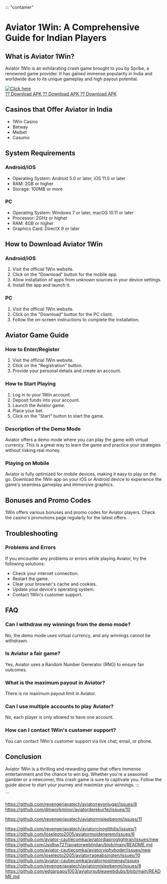 ::: \"container\"
# Aviator 1Win: A Comprehensive Guide for Indian Players

## What is Aviator 1Win?

Aviator 1Win is an exhilarating crash game brought to you by Spribe, a
renowned game provider. It has gained immense popularity in India and
worldwide due to its unique gameplay and high payout potential.

[![Click
here](https://readscoops.com/wp-content/uploads/2023/03/Readscoop-aviator-1-1.jpg)](https://traff.sbs/deff)\
[?? Download APK ?? Download APK ?? Download
APK](https://traff.sbs/deff)

## Casinos that Offer Aviator in India

-   1Win Casino
-   Betway
-   Melbet
-   Casumo

## System Requirements

### Android/iOS

-   Operating System: Android 5.0 or later, iOS 11.0 or later
-   RAM: 2GB or higher
-   Storage: 100MB or more

### PC

-   Operating System: Windows 7 or later, macOS 10.11 or later
-   Processor: 2GHz or higher
-   RAM: 4GB or higher
-   Graphics Card: DirectX 9 or later

## How to Download Aviator 1Win

### Android/iOS

1.  Visit the official 1Win website.
2.  Click on the "Download" button for the mobile app.
3.  Allow installation of apps from unknown sources in your device
    settings.
4.  Install the app and launch it.

### PC

1.  Visit the official 1Win website.
2.  Click on the "Download" button for the PC client.
3.  Follow the on-screen instructions to complete the installation.

## Aviator Game Guide

### How to Enter/Register

1.  Visit the official 1Win website.
2.  Click on the "Registration" button.
3.  Provide your personal details and create an account.

### How to Start Playing

1.  Log in to your 1Win account.
2.  Deposit funds into your account.
3.  Launch the Aviator game.
4.  Place your bet.
5.  Click on the "Start" button to start the game.

### Description of the Demo Mode

Aviator offers a demo mode where you can play the game with virtual
currency. This is a great way to learn the game and practice your
strategies without risking real money.

### Playing on Mobile

Aviator is fully optimized for mobile devices, making it easy to play on
the go. Download the 1Win app on your iOS or Android device to
experience the game\'s seamless gameplay and immersive graphics.

## Bonuses and Promo Codes

1Win offers various bonuses and promo codes for Aviator players. Check
the casino\'s promotions page regularly for the latest offers.

## Troubleshooting

### Problems and Errors

If you encounter any problems or errors while playing Aviator, try the
following solutions:

-   Check your internet connection.
-   Restart the game.
-   Clear your browser\'s cache and cookies.
-   Update your device\'s operating system.
-   Contact 1Win\'s customer support.

## FAQ

### Can I withdraw my winnings from the demo mode?

No, the demo mode uses virtual currency, and any winnings cannot be
withdrawn.

### Is Aviator a fair game?

Yes, Aviator uses a Random Number Generator (RNG) to ensure fair
outcomes.

### What is the maximum payout in Aviator?

There is no maximum payout limit in Aviator.

### Can I use multiple accounts to play Aviator?

No, each player is only allowed to have one account.

### How can I contact 1Win\'s customer support?

You can contact 1Win\'s customer support via live chat, email, or phone.

## Conclusion

Aviator 1Win is a thrilling and rewarding game that offers immense
entertainment and the chance to win big. Whether you\'re a seasoned
gambler or a newcomer, this crash game is sure to captivate you. Follow
the guide above to start your journey and maximize your winnings.
:::

\`\`\`

https://github.com/revengerjavatech/aviatorrevonjugar/issues/8
https://github.com/dmworkminor/aviatorderekurfei/issues/10

https://github.com/revengerjavatech/aviatormisleebenmi/issues/11

https://github.com/revengerjavatech/aviatorcinoglittdis/issues/1
https://github.com/joseleoto2005/aviatormoidenerem/issues/6
https://github.com/aviator-cautiecomka/aviatordiaproglightran/issues/new
https://github.com/Jsidbw727/aviatorweblinilan/blob/main/README.md
https://github.com/aviator-cautiecomka/aviatorviphyboder/issues/new
https://github.com/joseleoto2005/aviatorrageabsingten/issues/10
https://github.com/aviator-cautiecomka/aviatornosimenav/issues
https://github.com/revengerjavatech/aviatormisleebenmi/issues/8
https://github.com/edgarpapu1003/aviatorsubleawebdubs/blob/main/README.md
